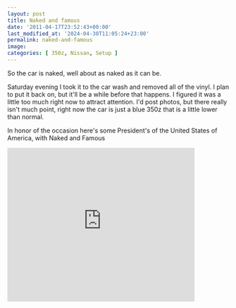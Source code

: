 ```yaml
---
layout: post
title: Naked and famous
date: '2011-04-17T23:52:43+00:00'
last_modified_at: '2024-04-30T11:05:24+23:00'
permalink: naked-and-famous
image:
categories: [ 350z, Nissan, Setup ]
---
```

So the car is naked, well about as naked as it can be.

Saturday evening I took it to the car wash and removed all of the vinyl. I plan to put it back on, but it'll be a while before that happens. I figured it was a little too much right now to attract attention. I'd post photos, but there really isn't much point, right now the car is just a blue 350z that is a little lower than normal.

<p>In honor of the occasion here's some President's of the United States of America, with Naked and Famous</p> <iframe title="YouTube video player" height="349" src="https://www.youtube.com/embed/GHPkLuVBQ1Y?rel=0&amp;hd=1" frameborder="0" width="425" allowfullscreen="allowfullscreen"></iframe>

